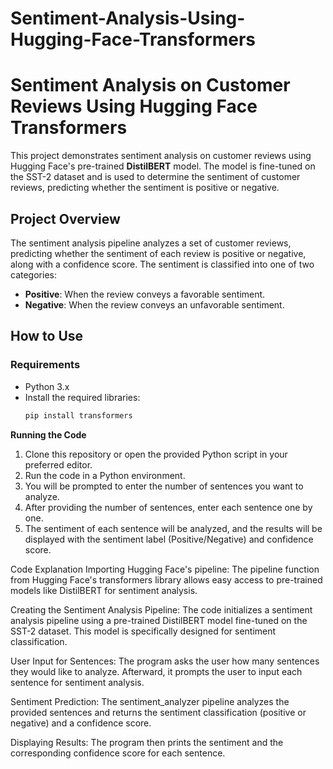 # Sentiment-Analysis-Using-Hugging-Face-Transformers

# **Sentiment Analysis on Customer Reviews Using Hugging Face Transformers**

This project demonstrates sentiment analysis on customer reviews using Hugging Face's pre-trained **DistilBERT** model. The model is fine-tuned on the SST-2 dataset and is used to determine the sentiment of customer reviews, predicting whether the sentiment is positive or negative.

## **Project Overview**

The sentiment analysis pipeline analyzes a set of customer reviews, predicting whether the sentiment of each review is positive or negative, along with a confidence score. The sentiment is classified into one of two categories:

- **Positive**: When the review conveys a favorable sentiment.
- **Negative**: When the review conveys an unfavorable sentiment.

## **How to Use**

### Requirements

- Python 3.x
- Install the required libraries:
  ```bash
  pip install transformers
  
**Running the Code**
1. Clone this repository or open the provided Python script in your preferred editor.
2. Run the code in a Python environment.
3. You will be prompted to enter the number of sentences you want to analyze.
4. After providing the number of sentences, enter each sentence one by one.
5. The sentiment of each sentence will be analyzed, and the results will be displayed with the sentiment label (Positive/Negative) and confidence score.

Code Explanation
Importing Hugging Face's pipeline:
The pipeline function from Hugging Face's transformers library allows easy access to pre-trained models like DistilBERT for sentiment analysis.

Creating the Sentiment Analysis Pipeline:
The code initializes a sentiment analysis pipeline using a pre-trained DistilBERT model fine-tuned on the SST-2 dataset. This model is specifically designed for sentiment classification.

User Input for Sentences:
The program asks the user how many sentences they would like to analyze. Afterward, it prompts the user to input each sentence for sentiment analysis.

Sentiment Prediction:
The sentiment_analyzer pipeline analyzes the provided sentences and returns the sentiment classification (positive or negative) and a confidence score.

Displaying Results:
The program then prints the sentiment and the corresponding confidence score for each sentence.
